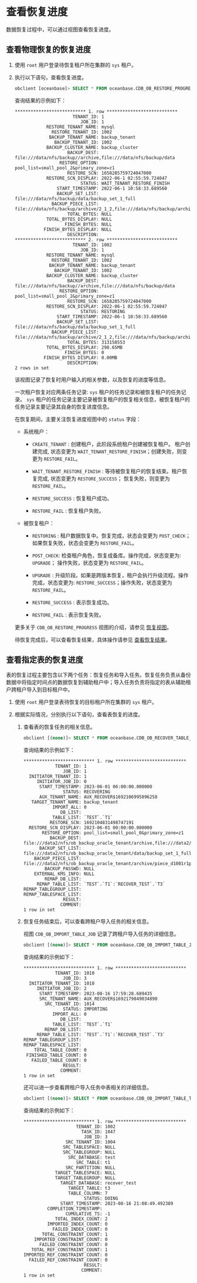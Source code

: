 # 查看恢复进度

数据恢复过程中，可以通过视图查看恢复进度。

## 查看物理恢复的恢复进度

1. 使用 `root` 用户登录待恢复租户所在集群的 `sys` 租户。

2. 执行以下语句，查看恢复进度。 

   ```sql
   obclient [oceanbase]> SELECT * FROM oceanbase.CDB_OB_RESTORE_PROGRESS\G
   ```

   查询结果的示例如下：

   ```shell
   *************************** 1. row ***************************
                         TENANT_ID: 1
                            JOB_ID: 1
               RESTORE_TENANT_NAME: mysql
                 RESTORE_TENANT_ID: 1002
                BACKUP_TENANT_NAME: backup_tenant
                  BACKUP_TENANT_ID: 1002
               BACKUP_CLUSTER_NAME: backup_cluster
                       BACKUP_DEST: file:///data/nfs/backup//archive,file:///data/nfs/backup/data
                    RESTORE_OPTION: pool_list=small_pool_2&primary_zone=z1
                       RESTORE_SCN: 1658285759724047000
               RESTORE_SCN_DISPLAY: 2022-06-1 02:55:59.724047
                            STATUS: WAIT_TENANT_RESTORE_FINISH
                   START_TIMESTAMP: 2022-06-1 10:58:33.689560
                   BACKUP_SET_LIST: file:///data/nfs/backup/data/backup_set_1_full
                 BACKUP_PIECE_LIST: file:///data/nfs/backup/archive/2_1_2,file:///data/nfs/backup/archive/2_1_3
                       TOTAL_BYTES: NULL
               TOTAL_BYTES_DISPLAY: NULL
                      FINISH_BYTES: NULL
              FINISH_BYTES_DISPLAY: NULL
                       DESCRIPTION:
   *************************** 2. row ***************************
                         TENANT_ID: 1002
                            JOB_ID: 1
               RESTORE_TENANT_NAME: mysql
                 RESTORE_TENANT_ID: 1002
                BACKUP_TENANT_NAME: backup_tenant
                  BACKUP_TENANT_ID: 1002
               BACKUP_CLUSTER_NAME: backup_cluster
                       BACKUP_DEST: file:///data/nfs/backup//archive,file:///data/nfs/backup/data
                    RESTORE_OPTION: pool_list=small_pool_2&primary_zone=z1
                       RESTORE_SCN: 1658285759724047000
               RESTORE_SCN_DISPLAY: 2022-06-1 02:55:59.724047
                            STATUS: RESTORING
                   START_TIMESTAMP: 2022-06-1 10:58:33.689560
                   BACKUP_SET_LIST: file:///data/nfs/backup/data/backup_set_1_full
                 BACKUP_PIECE_LIST: file:///data/nfs/backup/archive/2_1_2,file:///data/nfs/backup/archive/2_1_3
                       TOTAL_BYTES: 313158553
               TOTAL_BYTES_DISPLAY: 298.65MB
                      FINISH_BYTES: 0
              FINISH_BYTES_DISPLAY: 0.00MB
                       DESCRIPTION:
   2 rows in set
   ```

   该视图记录了恢复时用户输入的相关参数，以及恢复的进度等信息。

   一次租户恢复对应两条任务记录: `sys` 租户的任务记录和被恢复租户的任务记录。 `sys` 租户的任务记录主要记录被恢复租户的恢复相关信息，被恢复租户的任务记录主要记录其自身的恢复进度信息。

   在恢复期间，主要关注恢复进度视图中的 `status` 字段：

   * 系统租户：

      * `CREATE_TENANT` : 创建租户，此阶段系统租户创建被恢复租户。 租户创建完成, 状态变更为 `WAIT_TENANT_RESTORE_FINISH`；创建失败，则变更为 `RESTORE_FAIL`。

      * `WAIT_TENANT_RESTORE_FINISH` : 等待被恢复租户的恢复结束。租户恢复完成, 状态变更为 `RESTORE_SUCCESS`； 恢复失败，则变更为 `RESTORE_FAIL`。

      * `RESTORE_SUCCESS` : 恢复租户成功。

      * `RESTORE_FAIL` : 恢复租户失败。

   * 被恢复租户：

      * `RESTORING` : 租户数据恢复中。恢复完成，状态会变更为 `POST_CHECK`；如果恢复失败，状态会变更为 `RESTORE_FAIL`。

      * `POST_CHECK`: 检查租户角色，恢复成备库。操作完成，状态变更为: `UPGRADE`； 操作失败，状态变更为 `RESTORE_FAIL`。

      * `UPGRADE` : 升级阶段。如果是跨版本恢复，租户会执行升级流程。操作完成，状态变更为: `RESTORE_SUCCESS`；操作失败，状态变更为 `RESTORE_FAIL`。

      * `RESTORE_SUCCESS` : 表示恢复成功。

      * `RESTORE_FAIL` : 表示恢复失败。

   更多关于 `CDB_OB_RESTORE_PROGRESS` 视图的介绍，请参见 [恢复视图](../600.restore-data/900.views-of-the-restore.md)。

   待恢复完成后，可以查看恢复结果，具体操作请参见 [查看恢复结果](../600.restore-data/500.view-the-restore-history.md)。

## 查看指定表的恢复进度

表的恢复过程主要包含以下两个任务：恢复任务和导入任务。恢复任务负责从备份数据中将指定时间点的数据恢复到辅助租户中；导入任务负责将指定的表从辅助租户跨租户导入到目标租户中。

1. 使用 `root` 用户登录表待恢复的目标租户所在集群的 `sys` 租户。

2. 根据实际情况，分别执行以下语句，查看表恢复的进度。

   1. 查看表的恢复任务的相关信息。

      ```sql
      obclient [(none)]> SELECT * FROM oceanbase.CDB_OB_RECOVER_TABLE_JOBS\G
      ```

      查询结果的示例如下：

      ```shell
      *************************** 1. row ***************************
                  TENANT_ID: 1
                     JOB_ID: 1
        INITIATOR_TENANT_ID: 1
           INITIATOR_JOB_ID: 0
            START_TIMESTAMP: 2023-06-01 06:00:00.000000
                     STATUS: RECOVERING
            AUX_TENANT_NAME: AUX_RECOVER$1692106995896258
         TARGET_TENANT_NAME: backup_tenant
                 IMPORT_ALL: 0
                    DB_LIST: 
                 TABLE_LIST: `TEST`.`T1`
                RESTORE_SCN: 1692104831498747191
        RESTORE_SCN_DISPLAY: 2023-06-01 00:00:00.000000
             RESTORE_OPTION: pool_list=small_pool_0&primary_zone=z1
                BACKUP_DEST: file:///data2/nfs/ob_backup_oracle_tenant/archive,file:///data2/nfs/ob_backup_oracle_tenant/data
            BACKUP_SET_LIST: file:///data2/nfs/ob_backup_oracle_tenant/data/backup_set_1_full
          BACKUP_PIECE_LIST: file:///data2/nfs/ob_backup_oracle_tenant/archive/piece_d1001r1p1
              BACKUP_PASSWD: NULL
          EXTERNAL_KMS_INFO: NULL
              REMAP_DB_LIST: 
           REMAP_TABLE_LIST: `TEST`.`T1`:`RECOVER_TEST`.`T3`
      REMAP_TABLEGROUP_LIST:
      REMAP_TABLESPACE_LIST:
                     RESULT: 
                    COMMENT: 
      1 row in set
      ```
    
   2. 恢复任务结束后，可以查看跨租户导入任务的相关信息。 

      视图 `CDB_OB_IMPORT_TABLE_JOB` 记录了跨租户导入任务的详细信息。

      ```sql
      obclient [(none)]> SELECT * FROM oceanbase.CDB_OB_IMPORT_TABLE_JOB\G
      ```

      查询结果的示例如下：

      ```shell
      *************************** 1. row ***************************
                  TENANT_ID: 1010
                     JOB_ID: 3
        INITIATOR_TENANT_ID: 1010
           INITIATOR_JOB_ID: 2
            START_TIMESTAMP: 2023-08-16 17:59:28.689435
            SRC_TENANT_NAME: AUX_RECOVER$1692179849034890
              SRC_TENANT_ID: 1014
                     STATUS: IMPORTING
                 IMPORT_ALL: 0
                    DB_LIST:
                 TABLE_LIST: `TEST`.`T1`
              REMAP_DB_LIST:
           REMAP_TABLE_LIST: `TEST`.`T1`:`RECOVER_TEST`.`T3`
      REMAP_TABLEGROUP_LIST:
      REMAP_TABLESPACE_LIST:
          TOTAL_TABLE_COUNT: 0
       FINISHED_TABLE_COUNT: 0
         FAILED_TABLE_COUNT: 0
                     RESULT:
                    COMMENT:
      1 row in set
      ```

      还可以进一步查看跨租户导入任务中表相关的详细信息。

      ```sql
      obclient [(none)]> SELECT * FROM oceanbase.CDB_OB_IMPORT_TABLE_TASKS\G
      ```

      查询结果的示例如下：

      ```shell
      *************************** 1. row ***************************
                          TENANT_ID: 1002
                            TASK_ID: 1047
                             JOB_ID: 3
                      SRC_TENANT_ID: 1004
                     SRC_TABLESPACE: NULL
                     SRC_TABLEGROUP: NULL
                       SRC_DATABASE: test
                          SRC_TABLE: t1
                      SRC_PARTITION: NULL
                  TARGET_TABLESPACE: NULL
                  TARGET_TABLEGROUP: NULL
                    TARGET_DATABASE: recover_test
                       TARGET_TABLE: t3
                       TABLE_COLUMN: 7
                             STATUS: DOING
                    START_TIMESTAMP: 2023-08-16 21:08:49.492389
               COMPLETION_TIMESTAMP: 
                      CUMULATIVE_TS: -1
                  TOTAL_INDEX_COUNT: 2
               IMPORTED_INDEX_COUNT: 0
                 FAILED_INDEX_COUNT: 0
             TOTAL_CONSTRAINT_COUNT: 1
          IMPORTED_CONSTRAINT_COUNT: 0
            FAILED_CONSTRAINT_COUNT: 0
         TOTAL_REF_CONSTRAINT_COUNT: 1
      IMPORTED_REF_CONSTRAINT_COUNT: 0
        FAILED_REF_CONSTRAINT_COUNT: 0
                             RESULT: 
                            COMMENT:
      1 row in set
      ```





